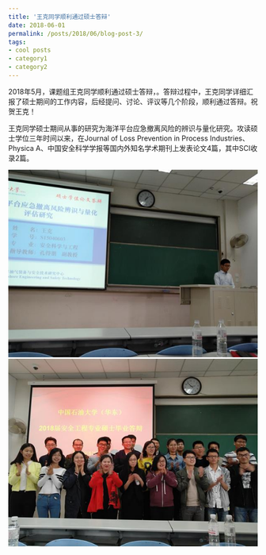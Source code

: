 ```yaml
---
title: '王克同学顺利通过硕士答辩'
date: 2018-06-01
permalink: /posts/2018/06/blog-post-3/
tags:
- cool posts
- category1
- category2
---
```


  2018年5月，课题组王克同学顺利通过硕士答辩，。答辩过程中，王克同学详细汇报了硕士期间的工作内容，后经提问、讨论、评议等几个阶段，顺利通过答辩。祝贺王克！


  王克同学硕士期间从事的研究为海洋平台应急撤离风险的辨识与量化研究。攻读硕士学位三年时间以来，在Journal of Loss Prevention in Process Industries、Physica A、中国安全科学学报等国内外知名学术期刊上发表论文4篇，其中SCI收录2篇。


![](/images/Wangke-defense-1.jpg)
![](/images/Wangke-defense-2.jpg)